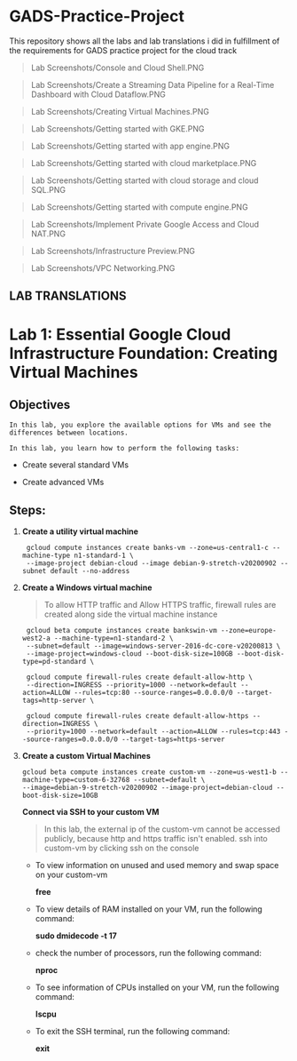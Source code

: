 # GADS-Practice-Project
  This repository shows all the labs and lab translations i did in fulfillment of the requirements for GADS practice project for the cloud track

  >Lab Screenshots/Console and Cloud Shell.PNG

  >Lab Screenshots/Create a Streaming Data Pipeline for a Real-Time Dashboard with Cloud Dataflow.PNG

  >Lab Screenshots/Creating Virtual Machines.PNG

  >Lab Screenshots/Getting started with GKE.PNG

  >Lab Screenshots/Getting started with app engine.PNG

  >Lab Screenshots/Getting started with cloud marketplace.PNG

  >Lab Screenshots/Getting started with cloud storage and cloud SQL.PNG

  >Lab Screenshots/Getting started with compute engine.PNG

  >Lab Screenshots/Implement Private Google Access and Cloud NAT.PNG

  >Lab Screenshots/Infrastructure Preview.PNG

  >Lab Screenshots/VPC Networking.PNG
  

## LAB TRANSLATIONS

# Lab 1: Essential Google Cloud Infrastructure Foundation: Creating Virtual Machines

## Objectives

    In this lab, you explore the available options for VMs and see the differences between locations.

    In this lab, you learn how to perform the following tasks:

 * Create several standard VMs

 * Create advanced VMs
        
## Steps:

1. **Create a utility virtual machine**

        gcloud compute instances create banks-vm --zone=us-central1-c --machine-type n1-standard-1 \
        --image-project debian-cloud --image debian-9-stretch-v20200902 --subnet default --no-address

2. **Create a Windows virtual machine**
      > To allow HTTP traffic and Allow HTTPS traffic, firewall rules are created along side the virtual machine instance    

        gcloud beta compute instances create bankswin-vm --zone=europe-west2-a --machine-type=n1-standard-2 \
        --subnet=default --image=windows-server-2016-dc-core-v20200813 \
        --image-project=windows-cloud --boot-disk-size=100GB --boot-disk-type=pd-standard \
  
        gcloud compute firewall-rules create default-allow-http \
        --direction=INGRESS --priority=1000 --network=default --action=ALLOW --rules=tcp:80 --source-ranges=0.0.0.0/0 --target-tags=http-server \
    
        gcloud compute firewall-rules create default-allow-https --direction=INGRESS \
        --priority=1000 --network=default --action=ALLOW --rules=tcp:443 --source-ranges=0.0.0.0/0 --target-tags=https-server

 3. **Create a custom Virtual Machines**
 
        gcloud beta compute instances create custom-vm --zone=us-west1-b --machine-type=custom-6-32768 --subnet=default \
        --image=debian-9-stretch-v20200902 --image-project=debian-cloud --boot-disk-size=10GB 

       **Connect via SSH to your custom VM**
       
       >In this lab, the external ip of the custom-vm cannot be accessed publicly, because http and https traffic isn't enabled.
        ssh into custom-vm by clicking ssh on the console

       - To view information on unused and used memory and swap space on your custom-vm
         
         __free__

       - To view details of RAM installed on your VM, run the following command:
         
         __sudo dmidecode -t 17__

       - check the number of processors, run the following command:
        
         __nproc__

       - To see information of CPUs installed on your VM, run the following command:
         
         __lscpu__
        
       - To exit the SSH terminal, run the following command: 
       
         __exit__ 

